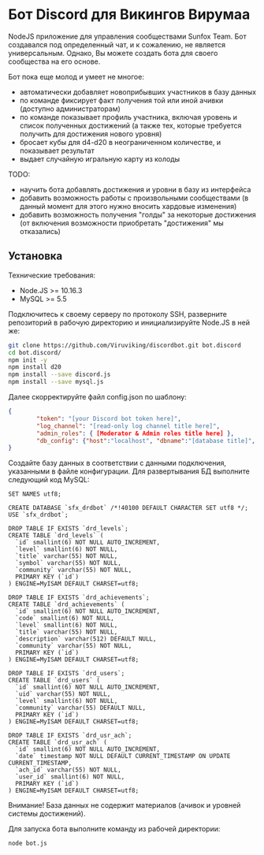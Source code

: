 # Бот Discord для Викингов Вирумаа
NodeJS приложение для управления сообществами Sunfox Team. Бот создавался под определенный чат, и к сожалению, не является универсальным. Однако, Вы можете создать бота для своего сообщества на его основе. 

Бот пока еще молод и умеет не многое:
* автоматически добавляет новоприбывших участников в базу данных
* по команде фиксирует факт получения той или иной ачивки (доступно администраторам)
* по команде показывает профиль участника, включая уровень и список полученных достижений (а также тех, которые требуется получить для достижения нового уровня)
* бросает кубы для d4-d20 в неограниченном количестве, и показывает результат
* выдает случайную игральную карту из колоды

TODO:
* научить бота добавлять достижения и уровни в базу из интерфейса
* добавить возможность работы с произвольными сообществами (в данный момент для этого нужно вносить хардовые изменения)
* добавить возможность получения "голды" за некоторые достижения (от включения возможности приобретать "достижения" мы отказались)

## Установка
Технические требования:
* Node.JS >= 10.16.3
* MySQL >= 5.5

Подключитесь к своему серверу по протоколу SSH, разверните репозиторий в рабочую директорию и инициализируйте Node.JS в ней же:
```bash
git clone https://github.com/Viruviking/discordbot.git bot.discord
cd bot.discord/
npm init -y
npm install d20
npm install --save discord.js
npm install --save mysql.js
```
Далее скорректируйте файл config.json по шаблону:
```json
{
        "token": "[your Discord bot token here]",
        "log_channel": "[read-only log channel title here]",
        "admin_roles": { [Moderator & Admin roles title here] },
        "db_config": {"host":"localhost", "dbname":"[database title]", "dbuser":"[database username]", "dbpass":"[database user password]" }
}
```
Создайте базу данных в соответствии с данными подключения, указанными в файле конфигурации. Для развертывания БД выполните следующий код MySQL:
```mysql
SET NAMES utf8;

CREATE DATABASE `sfx_drdbot` /*!40100 DEFAULT CHARACTER SET utf8 */;
USE `sfx_drdbot`;

DROP TABLE IF EXISTS `drd_levels`;
CREATE TABLE `drd_levels` (
  `id` smallint(6) NOT NULL AUTO_INCREMENT,
  `level` smallint(6) NOT NULL,
  `title` varchar(55) NOT NULL,
  `symbol` varchar(55) NOT NULL,
  `community` varchar(55) NOT NULL,
  PRIMARY KEY (`id`)
) ENGINE=MyISAM DEFAULT CHARSET=utf8;

DROP TABLE IF EXISTS `drd_achievements`;
CREATE TABLE `drd_achievements` (
  `id` smallint(6) NOT NULL AUTO_INCREMENT,
  `code` smallint(6) NOT NULL,
  `level` smallint(6) NOT NULL,
  `title` varchar(55) NOT NULL,
  `description` varchar(512) DEFAULT NULL,
  `community` varchar(55) NOT NULL,
  PRIMARY KEY (`id`)
) ENGINE=MyISAM DEFAULT CHARSET=utf8;

DROP TABLE IF EXISTS `drd_users`;
CREATE TABLE `drd_users` (
  `id` smallint(6) NOT NULL AUTO_INCREMENT,
  `uid` varchar(55) NOT NULL,
  `level` smallint(6) NOT NULL,
  `community` varchar(55) DEFAULT NULL,
  PRIMARY KEY (`id`)
) ENGINE=MyISAM DEFAULT CHARSET=utf8;

DROP TABLE IF EXISTS `drd_usr_ach`;
CREATE TABLE `drd_usr_ach` (
  `id` smallint(6) NOT NULL AUTO_INCREMENT,
  `date` timestamp NOT NULL DEFAULT CURRENT_TIMESTAMP ON UPDATE CURRENT_TIMESTAMP,
  `ach_id` varchar(55) NOT NULL,
  `user_id` smallint(6) NOT NULL,
  PRIMARY KEY (`id`)
) ENGINE=MyISAM DEFAULT CHARSET=utf8;
```
Внимание! База данных не содержит материалов (ачивок и уровней системы достижений).

Для запуска бота выполните команду из рабочей директории:
```bash
node bot.js
```